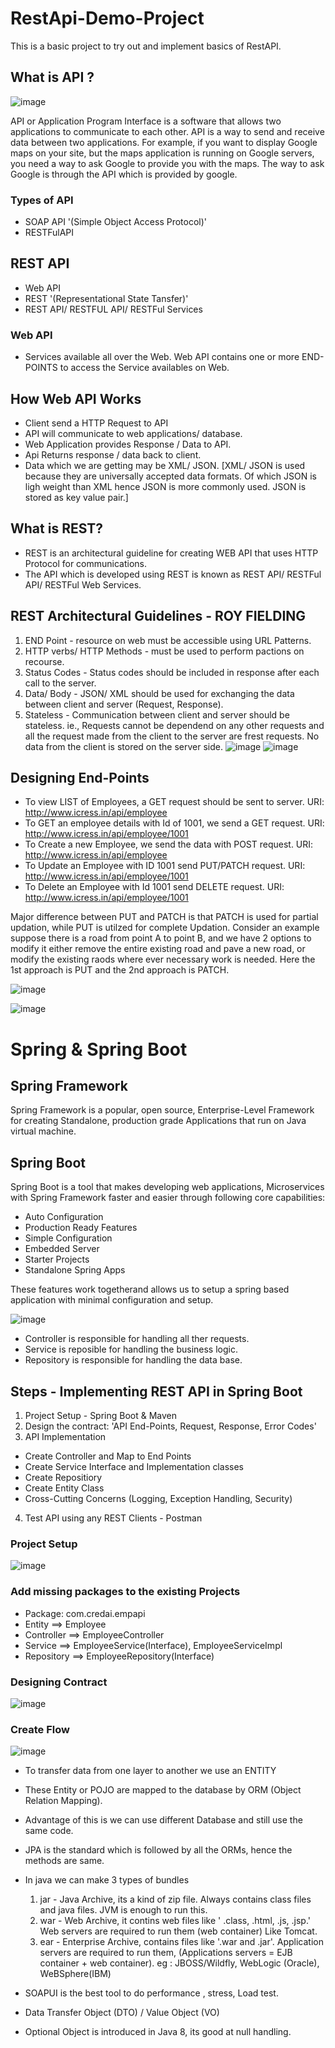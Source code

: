 # RestApi-Demo-Project
This is a basic project to try out and implement basics of RestAPI. 


## What is API ?
![image](https://user-images.githubusercontent.com/46045404/189599124-c1370222-7203-4296-b783-5c028bc933b2.png)
  
  API or Application Program Interface is a software that allows two applications to communicate to each other. API is a way to send and receive data between two applications.
For example, if you want to display Google maps on your site, but the maps application is running on Google servers, you need a way to ask Google to provide you with the maps. 
The way to ask Google is through the API which is provided by google.

### Types of API
* SOAP API '(Simple Object Access Protocol)'
* RESTFulAPI

## REST API
* Web API
* REST '(Representational State Tansfer)'
* REST API/ RESTFUL API/ RESTFul Services

### Web API
* Services available all over the Web.
Web API contains one or more END-POINTS to access the Service availables on Web.

## How Web API Works 
* Client send a HTTP Request to API
* API will communicate to web applications/ database.
* Web Application provides Response / Data to API.
* Api Returns response / data back to client.
* Data which we are getting may be XML/ JSON. [XML/ JSON is used because they are universally accepted data formats.
Of which JSON is ligh weight than XML hence JSON is more commonly used. JSON is stored as key value pair.]

## What is REST?
* REST is an architectural guideline for creating WEB API that uses HTTP Protocol for communications.
* The API which is developed using REST is known as REST API/ RESTFul API/ RESTFul Web Services.

## REST Architectural Guidelines - ROY FIELDING
1. END Point - resource on web must be accessible using URL Patterns.
2. HTTP verbs/ HTTP Methods - must be used to perform pactions on recourse.
3. Status Codes - Status codes should be included in response after each call to the server.
4. Data/ Body - JSON/ XML should be used for exchanging the data between client and server (Request, Response).
5. Stateless - Communication between client and server should be stateless. ie., Requests cannot 
be dependend on any other requests and all the request made from the client to the server are frest requests. No data from the client is stored on the server side.
![image](https://user-images.githubusercontent.com/46045404/189620347-3ad61aaa-de93-459f-9eef-a186267d3284.png)
![image](https://user-images.githubusercontent.com/46045404/189620533-29ec552f-98b8-4ba9-9438-40321f68524e.png)

## Designing End-Points
* To view LIST of Employees, a GET request should be sent to server.
URI: http://www.icress.in/api/employee
* To GET an employee details with Id of 1001, we send a GET request.
URI: http://www.icress.in/api/employee/1001
* To Create a new Employee, we send the data with POST request.
URI: http://www.icress.in/api/employee
* To Update an Employee with ID 1001 send PUT/PATCH request.
URI: http://www.icress.in/api/employee/1001
* To Delete an Employee with Id 1001 send DELETE request.
URI: http://www.icress.in/api/employee/1001

Major difference between PUT and PATCH is that PATCH is used for partial updation,
while PUT is utilzed for complete Updation. Consider an example suppose there is a road 
from point A to point B, and we have 2 options to modify it either remove the entire existing 
road and pave a new road, or modify the existing raods where ever necessary work is needed. 
Here the 1st approach is PUT and the 2nd approach is PATCH.

![image](https://user-images.githubusercontent.com/46045404/189625344-aacf7fd9-976e-4127-a1b0-983bfbe65ab0.png)

![image](https://user-images.githubusercontent.com/46045404/189625450-f5a44c16-a2b9-43fb-8ed2-23f1fd5b672d.png)

# Spring & Spring Boot
## Spring Framework
Spring Framework is a popular, open source, Enterprise-Level Framework for creating Standalone, production grade
Applications that run on Java virtual machine.

## Spring Boot
Spring Boot is a tool that makes developing web applications, Microservices with Spring Framework faster and easier
through following core capabilities:
  * Auto Configuration
  * Production Ready Features
  * Simple Configuration
  * Embedded Server
  * Starter Projects
  * Standalone Spring Apps
  
These features work togetherand allows us to setup a spring based application with minimal configuration and setup.

![image](https://user-images.githubusercontent.com/46045404/189626998-9120c9b0-924f-4ab3-8d54-461212e306bc.png)

* Controller is responsible for handling all ther requests.
* Service is reposible for handling the business logic.
* Repository is responsible for handling the data base.


## Steps - Implementing REST API in Spring Boot
1. Project Setup - Spring Boot & Maven
2. Design the contract: 'API End-Points, Request, Response, Error Codes'
3. API Implementation
  * Create Controller and Map to End Points 
  * Create Service Interface and Implementation classes
  * Create Repositiory
  * Create Entity Class
  * Cross-Cutting Concerns (Logging, Exception Handling, Security)
4. Test API using any REST Clients - Postman

### Project Setup  
![image](https://user-images.githubusercontent.com/46045404/189627958-3c5d4084-160e-49ad-8beb-db7d27f71e34.png)

### Add missing packages to the existing Projects
  * Package: com.credai.empapi
  * Entity ==> Employee
  * Controller ==> EmployeeController
  * Service ==> EmployeeService(Interface), EmployeeServiceImpl
  * Repository ==> EmployeeRepository(Interface)
  
### Designing Contract
![image](https://user-images.githubusercontent.com/46045404/189640016-a4b602ac-d1d3-4209-90e0-d71f29838677.png)

### Create Flow
![image](https://user-images.githubusercontent.com/46045404/189640187-5f8c73ed-c756-4a4c-bd6a-14a0f254f1d4.png)


* To transfer data from one layer to another we use an ENTITY
* These Entity or POJO are mapped to the database by ORM (Object Relation Mapping).
* Advantage of this is we can use different Database and still use the same code.
* JPA is the standard which is followed by all the ORMs, hence the methods are same.


* In java we can make 3 types of bundles
    1. jar - Java Archive, its a kind of zip file. Always contains class files and java files. JVM is enough to run this.
    2. war - Web Archive, it contins web files like ' .class, .html, .js, .jsp.' Web servers are required to run them (web container) Like Tomcat.
    3. ear - Enterprise Archive, contains files like '.war and .jar'. Application servers are required to run them, (Applications servers = EJB container + web container). eg : JBOSS/Wildfly, WebLogic (Oracle), WeBSphere(IBM)

* SOAPUI is the best tool to do performance , stress, Load test.
* Data Transfer Object (DTO) / Value Object (VO)
* Optional Object is introduced in Java 8, its good at null handling.
